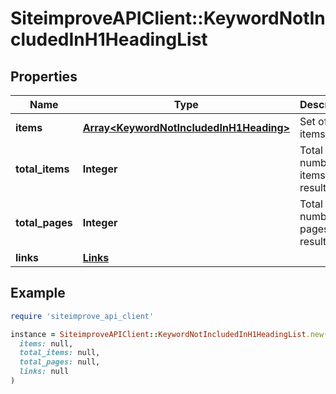 # SiteimproveAPIClient::KeywordNotIncludedInH1HeadingList

## Properties

| Name | Type | Description | Notes |
| ---- | ---- | ----------- | ----- |
| **items** | [**Array&lt;KeywordNotIncludedInH1Heading&gt;**](KeywordNotIncludedInH1Heading.md) | Set of items. |  |
| **total_items** | **Integer** | Total number of items in result set. |  |
| **total_pages** | **Integer** | Total number of pages in result set. |  |
| **links** | [**Links**](Links.md) |  | [optional] |

## Example

```ruby
require 'siteimprove_api_client'

instance = SiteimproveAPIClient::KeywordNotIncludedInH1HeadingList.new(
  items: null,
  total_items: null,
  total_pages: null,
  links: null
)
```

